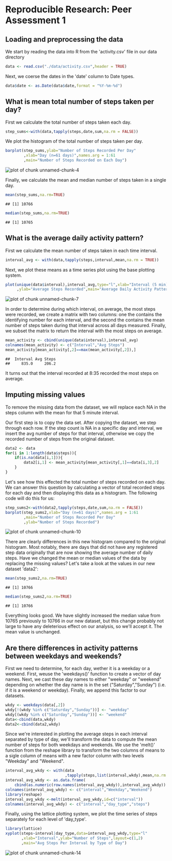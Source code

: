# Reproducible Research: Peer Assessment 1


## Loading and preprocessing the data
We start by reading the data into R from the 'activity.csv' file in our data directory

```r
data <- read.csv("./data/activity.csv",header = TRUE)
```
Next, we coerse the dates in the 'date' column to Date types.

```r
data$date <- as.Date(data$date,format = "%Y-%m-%d")
```
## What is mean total number of steps taken per day?
First we calculate the total number of steps taken each day.

```r
step_sums<-with(data,tapply(steps,date,sum,na.rm = FALSE))
```
We plot the histogram of the total number of steps taken per day.

```r
barplot(step_sums,ylab="Number of Steps Recorded Per Day"
        ,xlab="Day (n=61 days)",names.arg = 1:61
        ,main="Number of Steps Recorded on Each Day")
```

![plot of chunk unnamed-chunk-4](./PA1_template_files/figure-html/unnamed-chunk-4.png) 
  
Finally, we calculate the mean and median number of steps taken in a single day.

```r
mean(step_sums,na.rm=TRUE)
```

```
## [1] 10766
```

```r
median(step_sums,na.rm=TRUE)
```

```
## [1] 10765
```
## What is the average daily activity pattern?
First we calculate the mean number of steps taken in each time interval.

```r
interval_avg <- with(data,tapply(steps,interval,mean,na.rm = TRUE))
```
Next, we plot these means as a time series plot using the base plotting system.

```r
plot(unique(data$interval),interval_avg,type="l",xlab="Interval (5 min)"
     ,ylab="Average Steps Recorded",main="Average Daily Activity Pattern")
```

![plot of chunk unnamed-chunk-7](./PA1_template_files/figure-html/unnamed-chunk-7.png) 
  
In order to determine during which interval, on average, the most steps were
recorded, we create a matrix with two columns: one the contains the identifying
number for each interval, and the second the contains the mean number of steps
taken during that interval across all days measured. Finally, we subset the
matrix to return the interval with the most steps on average. 

```r
mean_activity <- cbind(unique(data$interval),interval_avg)
colnames(mean_activity) <- c("Interval","Avg Steps")
mean_activity[mean_activity[,2]==max(mean_activity[,2]),]
```

```
##  Interval Avg Steps 
##     835.0     206.2
```
It turns out that the interval recorded at 8:35 recorded the most steps on
average.
  
## Imputing missing values
To remove the missing data from the dataset, we will replace each NA in the
steps column with the mean for that 5 minute interval.  
  
Our first step is to copy the data set. After copying the dataset, we step
through each row. If the step count is NA in a specific day and interval, we
insert the avg number of steps for that interval, otherwise we copy the recorded
number of steps from the original dataset.

```r
data2 <- data
for(i in 1:length(data$steps)){
    if(is.na(data[i,1])){
        data2[i,1] <- mean_activity[mean_activity[,1]==data[i,3],2]
    }
}
```
Let's see how this effected the total number of steps recorded on each day. We
can answer this question by calculating a vector of total recorded steps for
each day and then displaying this data as a histogram. The following code will
do this for us:  

```r
step_sums2<-with(data2,tapply(steps,date,sum,na.rm = FALSE))
barplot(step_sums2,xlab="Day (n=61 days)",names.arg = 1:61
        ,main="Number of Steps Recorded Per Day"
        ,ylab="Number of Steps Recorded")  
```

![plot of chunk unnamed-chunk-10](./PA1_template_files/figure-html/unnamed-chunk-10.png) 
  
There are clearly differences in this new histogram compared to the original
histogram. Most notably, there are days that did not have any registered step
data originally that are now showing the average number of daily steps. Have we
changed the mean or median values of the data by replacing the missing values?
Let's take a look at the values in our new dataset 'data2':  

```r
mean(step_sums2,na.rm=TRUE)
```

```
## [1] 10766
```

```r
median(step_sums2,na.rm=TRUE)  
```

```
## [1] 10766
```
Everything looks good. We have slightly increased the median value from 10765
previously to 10766 in our new dataset, but this change probably not large
to have any deleterious effect on our analysis, so we'll accept it. The mean
value is unchanged.  
  
## Are there differences in activity patterns between weekdays and weekends?
First we need to determine, for each day, wether it is a weekday or a weekend.
First, weuse the 'weekdays()' function to create a vector of day names. Next,
we cast these day names to either "weekday" or "weekend" depending on whether
the day name is in the set ("Saturday","Sunday") (i.e. if it is a weekend or
weekday). Finally, we append this factor to our datasets.  

```r
wkdy <- weekdays(data[,2])
wkdy[!(wkdy %in% c("Saturday","Sunday"))] <- "weekday"
wkdy[(wkdy %in% c("Saturday","Sunday"))] <- "weekend"
data<-cbind(data,wkdy)
data2<-cbind(data2,wkdy)
```
Since we're interested in plotting the average steps in each interval separated
by type of day, we'll transform the data to compute the mean number of steps for
both weekdays and weekends. We use the 'melt()' function from the reshape
library to transform the two columns of means to a sigle column of means with a
new factor column with two levels "Weekday" and "Weekend".

```r
interval_avg_wkdy <- with(data
                          ,tapply(steps,list(interval,wkdy),mean,na.rm = TRUE))
interval_avg_wkdy <- as.data.frame(
    cbind(as.numeric(row.names(interval_avg_wkdy)),interval_avg_wkdy))
colnames(interval_avg_wkdy) <- c("interval","Weekday","Weekend")
library(reshape)
interval_avg_wkdy <-melt(interval_avg_wkdy,id=c("interval"))
colnames(interval_avg_wkdy) <- c("interval","day_type","steps")
```
Finally, using the lattice plotting system, we plot the time series of steps
separately for each level of 'day_type'.

```r
library(lattice)
xyplot(steps~interval|day_type,data=interval_avg_wkdy,type="l"
       ,xlab="Interval",ylab="Number of Steps",layout=c(1,2)
       ,main="Avg Steps Per Interval by Type of Day")
```

![plot of chunk unnamed-chunk-14](./PA1_template_files/figure-html/unnamed-chunk-14.png) 
